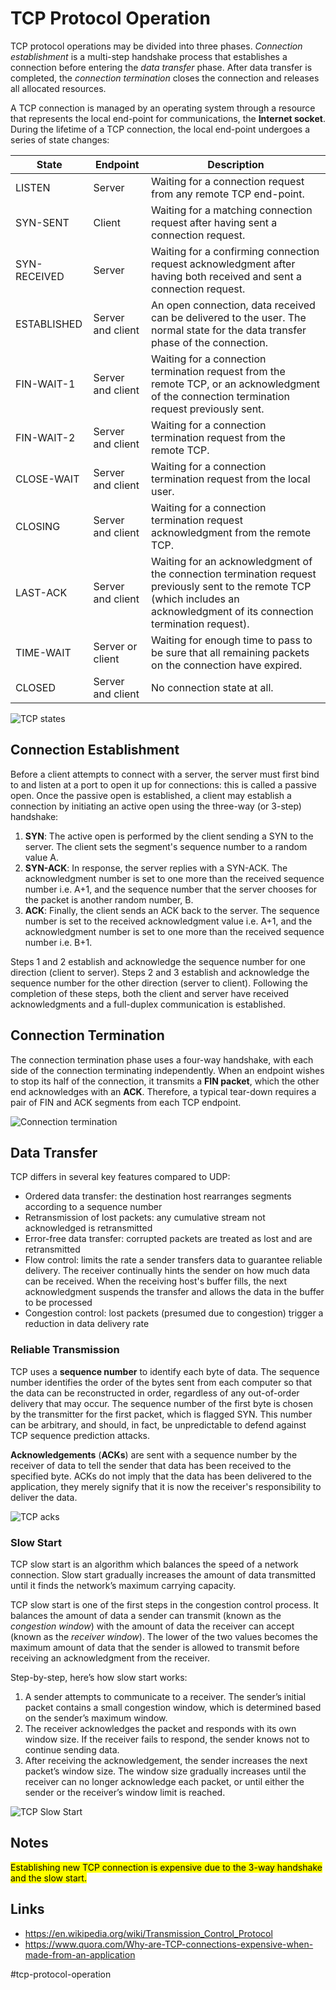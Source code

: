 # TCP Protocol Operation

TCP protocol operations may be divided into three phases. _Connection establishment_ is a multi-step handshake process that establishes a connection before entering the _data transfer_ phase. After data transfer is completed, the _connection termination_ closes the connection and releases all allocated resources.

A TCP connection is managed by an operating system through a resource that represents the local end-point for communications, the __Internet socket__. During the lifetime of a TCP connection, the local end-point undergoes a series of state changes:

State        | Endpoint          | Description
-------------|-------------------|------------
LISTEN       | Server            | Waiting for a connection request from any remote TCP end-point.
SYN-SENT     | Client            | Waiting for a matching connection request after having sent a connection request.
SYN-RECEIVED | Server            | Waiting for a confirming connection request acknowledgment after having both received and sent a connection request.
ESTABLISHED  | Server and client | An open connection, data received can be delivered to the user. The normal state for the data transfer phase of the connection.
FIN-WAIT-1   | Server and client | Waiting for a connection termination request from the remote TCP, or an acknowledgment of the connection termination request previously sent.
FIN-WAIT-2   | Server and client | Waiting for a connection termination request from the remote TCP.
CLOSE-WAIT   | Server and client | Waiting for a connection termination request from the local user.
CLOSING      | Server and client | Waiting for a connection termination request acknowledgment from the remote TCP.
LAST-ACK     | Server and client | Waiting for an acknowledgment of the connection termination request previously sent to the remote TCP (which includes an acknowledgment of its connection termination request).
TIME-WAIT    | Server or client  | Waiting for enough time to pass to be sure that all remaining packets on the connection have expired.
CLOSED       | Server and client | No connection state at all.

![TCP states](_images/tcp-states.png)

## Connection Establishment

Before a client attempts to connect with a server, the server must first bind to and listen at a port to open it up for connections: this is called a passive open. Once the passive open is established, a client may establish a connection by initiating an active open using the three-way (or 3-step) handshake:

1. __SYN__: The active open is performed by the client sending a SYN to the server. The client sets the segment's sequence number to a random value A.
2. __SYN-ACK__: In response, the server replies with a SYN-ACK. The acknowledgment number is set to one more than the received sequence number i.e. A+1, and the sequence number that the server chooses for the packet is another random number, B.
3. __ACK__: Finally, the client sends an ACK back to the server. The sequence number is set to the received acknowledgment value i.e. A+1, and the acknowledgment number is set to one more than the received sequence number i.e. B+1.

Steps 1 and 2 establish and acknowledge the sequence number for one direction (client to server). Steps 2 and 3 establish and acknowledge the sequence number for the other direction (server to client). Following the completion of these steps, both the client and server have received acknowledgments and a full-duplex communication is established.

## Connection Termination

The connection termination phase uses a four-way handshake, with each side of the connection terminating independently. When an endpoint wishes to stop its half of the connection, it transmits a __FIN packet__, which the other end acknowledges with an __ACK__. Therefore, a typical tear-down requires a pair of FIN and ACK segments from each TCP endpoint.

![Connection termination](_images/tcp-connection.webp)

## Data Transfer

TCP differs in several key features compared to UDP:

* Ordered data transfer: the destination host rearranges segments according to a sequence number
* Retransmission of lost packets: any cumulative stream not acknowledged is retransmitted
* Error-free data transfer: corrupted packets are treated as lost and are retransmitted
* Flow control: limits the rate a sender transfers data to guarantee reliable delivery. The receiver continually hints the sender on how much data can be received. When the receiving host's buffer fills, the next acknowledgment suspends the transfer and allows the data in the buffer to be processed
* Congestion control: lost packets (presumed due to congestion) trigger a reduction in data delivery rate

### Reliable Transmission

TCP uses a __sequence number__ to identify each byte of data. The sequence number identifies the order of the bytes sent from each computer so that the data can be reconstructed in order, regardless of any out-of-order delivery that may occur. The sequence number of the first byte is chosen by the transmitter for the first packet, which is flagged SYN. This number can be arbitrary, and should, in fact, be unpredictable to defend against TCP sequence prediction attacks.

__Acknowledgements__ (__ACKs__) are sent with a sequence number by the receiver of data to tell the sender that data has been received to the specified byte. ACKs do not imply that the data has been delivered to the application, they merely signify that it is now the receiver's responsibility to deliver the data.

![TCP acks](_images/tcp-seq-ack-flow.webp)

### Slow Start

TCP slow start is an algorithm which balances the speed of a network connection. Slow start gradually increases the amount of data transmitted until it finds the network’s maximum carrying capacity.

TCP slow start is one of the first steps in the congestion control process. It balances the amount of data a sender can transmit (known as the _congestion window_) with the amount of data the receiver can accept (known as the _receiver window_). The lower of the two values becomes the maximum amount of data that the sender is allowed to transmit before receiving an acknowledgment from the receiver.

Step-by-step, here’s how slow start works:

1. A sender attempts to communicate to a receiver. The sender’s initial packet contains a small congestion window, which is determined based on the sender’s maximum window.
2. The receiver acknowledges the packet and responds with its own window size. If the receiver fails to respond, the sender knows not to continue sending data.
3. After receiving the acknowledgement, the sender increases the next packet’s window size. The window size gradually increases until the receiver can no longer acknowledge each packet, or until either the sender or the receiver’s window limit is reached.

![TCP Slow Start](_images/tcp-slow-start.png)

## Notes

<mark>Establishing new TCP connection is expensive due to the 3-way handshake and the slow start.</mark>

## Links

* https://en.wikipedia.org/wiki/Transmission_Control_Protocol
* https://www.quora.com/Why-are-TCP-connections-expensive-when-made-from-an-application

#tcp-protocol-operation
